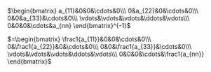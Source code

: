  $\begin{bmatrix}  
a_{11}&0&0&\cdots&0\\\   
0&a_{22}&0&\cdots&0\\\   
0&0&a_{33}&\cdots&0\\\   
\vdots&\vdots&\vdots&\ddots&\vdots\\\   
0&0&0&\cdots&a_{nn}  
\end{bmatrix}^{-1}$   
  
 $=\begin{bmatrix}  
\frac1{a_{11}}&0&0&\cdots&0\\\   
0&\frac1{a_{22}}&0&\cdots&0\\\   
0&0&\frac1{a_{33}}&\cdots&0\\\   
\vdots&\vdots&\vdots&\ddots&\vdots\\\   
0&0&0&\cdots&\frac1{a_{nn}}  
\end{bmatrix}$   
